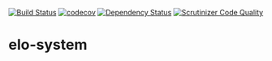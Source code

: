 [![Build Status](https://travis-ci.org/tfboe/elo-system.svg?branch=master)](https://travis-ci.org/tfboe/elo-system)
[![codecov](https://codecov.io/gh/tfboe/elo-system/branch/master/graph/badge.svg)](https://codecov.io/gh/tfboe/elo-system)
[![Dependency Status](https://www.versioneye.com/user/projects/5a6c80220fb24f42a51641c5/badge.svg?style=flat-square)](https://www.versioneye.com/user/projects/5a6c80220fb24f42a51641c5)
[![Scrutinizer Code Quality](https://scrutinizer-ci.com/g/tfboe/elo-system/badges/quality-score.png?b=master)](https://scrutinizer-ci.com/g/tfboe/elo-system/?branch=master)

# elo-system